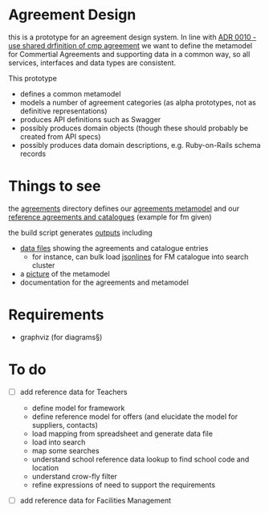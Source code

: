 
# Agreement Design

this is a prototype for an agreement design system. In line with 
[ADR 0010 - use shared drfinition of cmp agreement](https://github.com/Crown-Commercial-Service/CCS-Architecture-Decision-Records/blob/master/doc/adr/0010-use-shared-definition-of-cmp-agreement-when-building-all-cmp-services.md) we want to define the metamodel
for Commertial Agreements and supporting data in a common way, so all
services, interfaces and data types are consistent. 

This prototype

- defines a common metamodel
- models a number of agreement categories (as alpha prototypes, not as definitive representations)
- produces API definitions such as Swagger
- possibly produces domain objects (though these should probably be created from API specs)
- possibly produces data domain descriptions, e.g. Ruby-on-Rails schema records


# Things to see

the [agreements](agreements/) directory defines our [agreements metamodel](model/agreement.rb) and our 
[reference agreements and catalogues](model/fm.rb) 
(example for fm given)

the build script generates [outputs](gen) including

- [data files](gen/data) showing the agreements and catalogue entries
   - for instance, can bulk load [jsonlines](gen/data/fm_catalogue.jsonlines) for FM catalogue into search cluster
- a [picture](gen/images/metamodel.jpg) of the metamodel
- documentation for the agreements and metamodel

# Requirements

- graphviz (for diagrams§)

# To do

- [ ] add reference data for Teachers
    - define model for framework
    - define reference model for offers (and elucidate the model for suppliers, contacts)
    - load mapping from spreadsheet and generate data file
    - load into search
    - map some searches
    - understand school reference data lookup to find school code and location
    - understand crow-fly filter
    - refine expressions of need to support the requirements
- [ ] add reference data for Facilities Management


